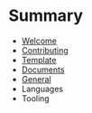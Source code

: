 # Summary

* [Welcome](README.md)
* [Contributing](CONTRIBUTING.MD)
* [Template](template.md)
* [Documents](Documents)
* [General](General)
* Languages
* Tooling

